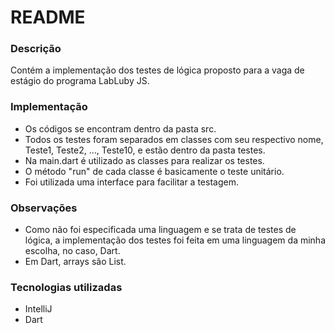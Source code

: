 # README

### Descrição

Contém a implementação dos testes de lógica proposto para a vaga de estágio do programa LabLuby JS.

### Implementação

* Os códigos se encontram dentro da pasta src.
* Todos os testes foram separados em classes com seu respectivo nome, Teste1, Teste2, ..., Teste10, e estão dentro da pasta testes.
* Na main.dart é utilizado as classes para realizar os testes.
* O método "run" de cada classe é basicamente o teste unitário.
* Foi utilizada uma interface para facilitar a testagem.

### Observações

* Como não foi especificada uma linguagem e se trata de testes de lógica, a implementação dos testes foi feita em uma linguagem da minha escolha, no caso, Dart.
* Em Dart, arrays são List. 

### Tecnologias utilizadas

* IntelliJ
* Dart
